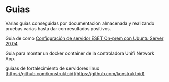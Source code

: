 # Guias
Varias guias conseguidas por documentación almacenada y realizando pruebas varias hasta dar con resultados positivos.

Guia de como [Configuración de servidor ESET On-prem con Ubuntu Server 20.04](https://github.com/JoseAlRa/Guias/wiki/Configuración-de-servidor-ESET-On‐prem-con-Ubuntu-Server-20.04)

Guia para montar un docker container de la controladora Unifi Network App. 


guiaas de fortalecimiento de servidores linux [https://github.com/konstruktoid](https://github.com/konstruktoid)

